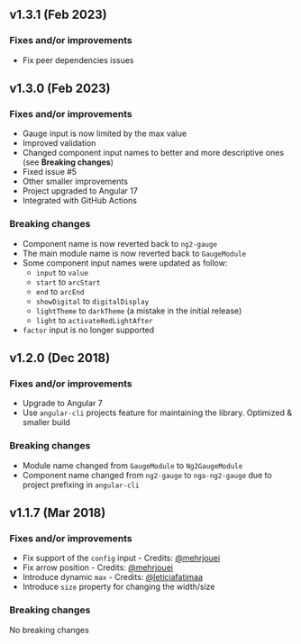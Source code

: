 ## v1.3.1 (Feb 2023)

### Fixes and/or improvements

- Fix peer dependencies issues

## v1.3.0 (Feb 2023)

### Fixes and/or improvements

- Gauge input is now limited by the max value
- Improved validation
- Changed component input names to better and more descriptive ones (see **Breaking changes**)
- Fixed issue #5
- Other smaller improvements
- Project upgraded to Angular 17
- Integrated with GitHub Actions

### Breaking changes

- Component name is now reverted back to `ng2-gauge`
- The main module name is now reverted back to `GaugeModule`
- Some component input names were updated as follow:
  - `input` to `value`
  - `start` to `arcStart`
  - `end` to `arcEnd`
  - `showDigital` to `digitalDisplay`
  - `lightTheme` to `darkTheme` (a mistake in the initial release)
  - `light` to `activateRedLightAfter`
- `factor` input is no longer supported

## v1.2.0 (Dec 2018)

### Fixes and/or improvements

- Upgrade to Angular 7
- Use `angular-cli` projects feature for maintaining the library. Optimized & smaller build

### Breaking changes

- Module name changed from `GaugeModule` to `Ng2GaugeModule`
- Component name changed from `ng2-gauge` to `nga-ng2-gauge` due to project prefixing in `angular-cli`

## v1.1.7 (Mar 2018)

### Fixes and/or improvements

- Fix support of the `config` input - Credits: [@mehrjouei](https://github.com/mehrjouei)
- Fix arrow position - Credits: [@mehrjouei](https://github.com/mehrjouei)
- Introduce dynamic `max` - Credits: [@leticiafatimaa](https://github.com/leticiafatimaa)
- Introduce `size` property for changing the width/size

### Breaking changes

No breaking changes

